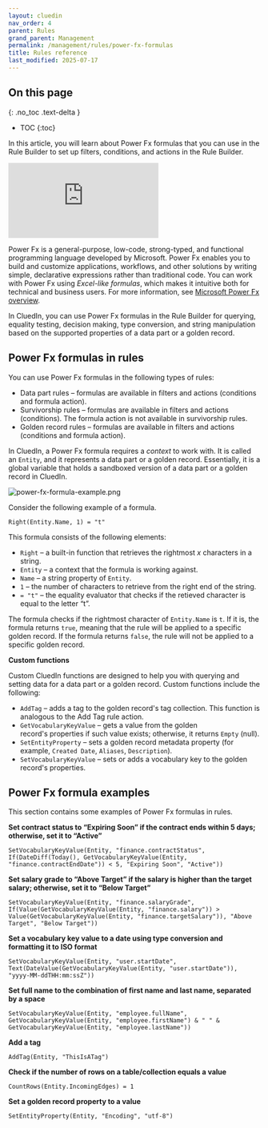 ```yaml
---
layout: cluedin
nav_order: 4
parent: Rules
grand_parent: Management
permalink: /management/rules/power-fx-formulas
title: Rules reference
last_modified: 2025-07-17
---
```

## On this page
{: .no_toc .text-delta }
- TOC
{:toc}

In this article, you will learn about Power Fx formulas that you can use in the Rule Builder to set up filters, conditions, and actions in the Rule Builder.

<div class="videoFrame">
<iframe src="https://player.vimeo.com/video/1061960696?h=3ba16f6d8a&amp;title=0&amp;byline=0&amp;portrait=0&amp;badge=0&amp;autopause=0&amp;player_id=0&amp;app_id=58479" frameborder="0" allow="autoplay; fullscreen; picture-in-picture; clipboard-write" title="Power FX formulas in CluedIn"></iframe>
</div>

Power Fx is a general-purpose, low-code, strong-typed, and functional programming language developed by Microsoft. Power Fx enables you to build and customize applications, workflows, and other solutions by writing simple, declarative expressions rather than traditional code. You can work with Power Fx using _Excel-like formulas_, which makes it intuitive both for technical and business users. For more information, see [Microsoft Power Fx overview](https://learn.microsoft.com/en-us/power-platform/power-fx/overview).

In CluedIn, you can use Power Fx formulas in the Rule Builder for querying, equality testing, decision making, type conversion, and string manipulation based on the supported properties of a data part or a golden record.

## Power Fx formulas in rules

You can use Power Fx formulas in the following types of rules:

- Data part rules – formulas are available in filters and actions (conditions and formula action).
- Survivorship rules – formulas are available in filters and actions (conditions). The formula action is not available in survivorship rules.
- Golden record rules – formulas are available in filters and actions (conditions and formula action).

In CluedIn, a Power Fx formula requires a _context_ to work with. It is called an `Entity`, and it represents a data part or a golden record. Essentially, it is a global variable that holds a sandboxed version of a data part or a golden record in CluedIn.

![power-fx-formula-example.png](../../assets/images/management/rules/power-fx-formula-example.png)

Consider the following example of a formula.

```
Right(Entity.Name, 1) = "t"
```

This formula consists of the following elements:

- `Right` – a built-in function that retrieves the rightmost _x_ characters in a string.
- `Entity` – a context that the formula is working against.
- `Name` – a string property of `Entity`.
- `1` – the number of characters to retrieve from the right end of the string.
- `= "t"` – the equality evaluator that checks if the retieved character is equal to the letter “t”.

The formula checks if the rightmost character of `Entity.Name` is `t`. If it is, the formula returns `true`, meaning that the rule will be applied to a specific golden record. If the formula returns `false`, the rule will not be applied to a specific golden record.

**Custom functions**

Custom CluedIn functions are designed to help you with querying and setting data for a data part or a golden record. Custom functions include the following:

- `AddTag` – adds a tag to the golden record's tag collection. This function is analogous to the Add Tag rule action.
- `GetVocabularyKeyValue` – gets a value from the golden record's properties if such value exists; otherwise, it returns `Empty` (null).
- `SetEntityProperty` – sets a golden record metadata property (for example, `Created Date`, `Aliases`, `Description`).
- `SetVocabularyKeyValue` – sets or adds a vocabulary key to the golden record's properties.

## Power Fx formula examples

This section contains some examples of Power Fx formulas in rules.

**Set contract status to “Expiring Soon” if the contract ends within 5 days; otherwise, set it to “Active”**

```
SetVocabularyKeyValue(Entity, "finance.contractStatus", If(DateDiff(Today(), GetVocabularyKeyValue(Entity, "finance.contractEndDate")) < 5, "Expiring Soon", "Active"))
```

**Set salary grade to “Above Target” if the salary is higher than the target salary; otherwise, set it to “Below Target”**

```
SetVocabularyKeyValue(Entity, "finance.salaryGrade", If(Value(GetVocabularyKeyValue(Entity, "finance.salary")) > Value(GetVocabularyKeyValue(Entity, "finance.targetSalary")), "Above Target", "Below Target"))
```

**Set a vocabulary key value to a date using type conversion and formatting it to ISO format**

```
SetVocabularyKeyValue(Entity, "user.startDate", Text(DateValue(GetVocabularyKeyValue(Entity, "user.startDate")), "yyyy-MM-ddTHH:mm:ssZ"))
```

**Set full name to the combination of first name and last name, separated by a space**

```
SetVocabularyKeyValue(Entity, "employee.fullName", GetVocabularyKeyValue(Entity, "employee.firstName") & " " & GetVocabularyKeyValue(Entity, "employee.lastName"))
```

**Add a tag**

```
AddTag(Entity, "ThisIsATag")
```

**Check if the number of rows on a table/collection equals a value**

```
CountRows(Entity.IncomingEdges) = 1
```

**Set a golden record property to a value**

```
SetEntityProperty(Entity, "Encoding", "utf-8")
```